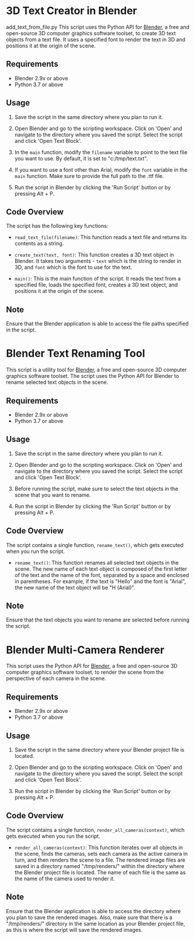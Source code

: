 # 3D Text Creator in Blender
add_text_from_file.py
This script uses the Python API for [Blender](https://www.blender.org/), a free and open-source 3D computer graphics software toolset, to create 3D text objects from a text file. It uses a specified font to render the text in 3D and positions it at the origin of the scene.

## Requirements

- Blender 2.9x or above
- Python 3.7 or above

## Usage

1. Save the script in the same directory where you plan to run it.

2. Open Blender and go to the scripting workspace. Click on 'Open' and navigate to the directory where you saved the script. Select the script and click 'Open Text Block'.

3. In the `main` function, modify the `filename` variable to point to the text file you want to use. By default, it is set to "c:/tmp/text.txt".

4. If you want to use a font other than Arial, modify the `font` variable in the `main` function. Make sure to provide the full path to the .ttf file. 

5. Run the script in Blender by clicking the 'Run Script' button or by pressing Alt + P.

## Code Overview

The script has the following key functions:

- `read_text_file(filename)`: This function reads a text file and returns its contents as a string.

- `create_text(text, font)`: This function creates a 3D text object in Blender. It takes two arguments - `text` which is the string to render in 3D, and `font` which is the font to use for the text.

- `main()`: This is the main function of the script. It reads the text from a specified file, loads the specified font, creates a 3D text object, and positions it at the origin of the scene.

## Note

Ensure that the Blender application is able to access the file paths specified in the script.


# Blender Text Renaming Tool

This script is a utility tool for [Blender](https://www.blender.org/), a free and open-source 3D computer graphics software toolset. The script uses the Python API for Blender to rename selected text objects in the scene.

## Requirements

- Blender 2.9x or above
- Python 3.7 or above

## Usage

1. Save the script in the same directory where you plan to run it.

2. Open Blender and go to the scripting workspace. Click on 'Open' and navigate to the directory where you saved the script. Select the script and click 'Open Text Block'.

3. Before running the script, make sure to select the text objects in the scene that you want to rename.

4. Run the script in Blender by clicking the 'Run Script' button or by pressing Alt + P.

## Code Overview

The script contains a single function, `rename_text()`, which gets executed when you run the script.

- `rename_text()`: This function renames all selected text objects in the scene. The new name of each text object is composed of the first letter of the text and the name of the font, separated by a space and enclosed in parentheses. For example, if the text is "Hello" and the font is "Arial", the new name of the text object will be "H (Arial)".

## Note

Ensure that the text objects you want to rename are selected before running the script.

# Blender Multi-Camera Renderer

This script uses the Python API for [Blender](https://www.blender.org/), a free and open-source 3D computer graphics software toolset, to render the scene from the perspective of each camera in the scene.

## Requirements

- Blender 2.9x or above
- Python 3.7 or above

## Usage

1. Save the script in the same directory where your Blender project file is located.

2. Open Blender and go to the scripting workspace. Click on 'Open' and navigate to the directory where you saved the script. Select the script and click 'Open Text Block'.

3. Run the script in Blender by clicking the 'Run Script' button or by pressing Alt + P.

## Code Overview

The script contains a single function, `render_all_cameras(context)`, which gets executed when you run the script.

- `render_all_cameras(context)`: This function iterates over all objects in the scene, finds the cameras, sets each camera as the active camera in turn, and then renders the scene to a file. The rendered image files are saved in a directory named "/tmp/renders/" within the directory where the Blender project file is located. The name of each file is the same as the name of the camera used to render it.

## Note

Ensure that the Blender application is able to access the directory where you plan to save the rendered images. Also, make sure that there is a "/tmp/renders/" directory in the same location as your Blender project file, as this is where the script will save the rendered images.
